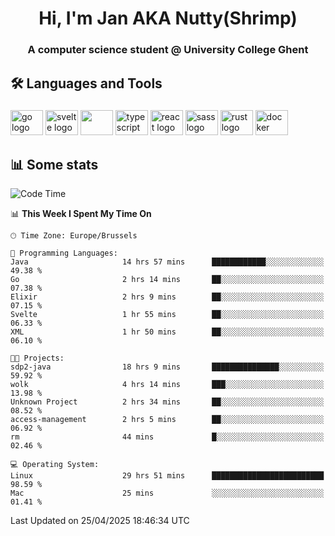 <h1 align="center">Hi, I'm Jan AKA Nutty(Shrimp)</h1>
<h3 align="center">A computer science student @ University College Ghent</h3>

<h2 align="left">🛠️ Languages and Tools</h2>

###

<div align="left">
  <img src="https://cdn.jsdelivr.net/gh/devicons/devicon/icons/go/go-original.svg" height="40" width="52" alt="go logo"  />
  <img src="https://cdn.jsdelivr.net/gh/devicons/devicon@latest/icons/svelte/svelte-original.svg"  height="40" width="52" alt="svelte logo" />
  <img src="https://cdn.jsdelivr.net/gh/devicons/devicon@latest/icons/tailwindcss/tailwindcss-original.svg" height="40" width="52" />
  <img src="https://cdn.jsdelivr.net/gh/devicons/devicon/icons/typescript/typescript-original.svg" height="40" width="52" alt="typescript logo"  />
  <img src="https://cdn.jsdelivr.net/gh/devicons/devicon/icons/react/react-original.svg" height="40" width="52" alt="react logo"  />
  <img src="https://cdn.jsdelivr.net/gh/devicons/devicon/icons/sass/sass-original.svg" height="40" width="52" alt="sass logo"  />
  <img src="https://cdn.jsdelivr.net/gh/devicons/devicon@latest/icons/rust/rust-original.svg" height="40" width="52" alt="rust logo" />
  <img src="https://cdn.jsdelivr.net/gh/devicons/devicon/icons/docker/docker-original.svg" height="40" width="52" alt="docker logo"  />
</div>

<h2>📊 Some stats</h2>

<!--START_SECTION:waka-->
![Code Time](http://img.shields.io/badge/Code%20Time-5%2C867%20hrs%2022%20mins-blue)

📊 **This Week I Spent My Time On** 

```text
🕑︎ Time Zone: Europe/Brussels

💬 Programming Languages: 
Java                     14 hrs 57 mins      ████████████░░░░░░░░░░░░░   49.38 % 
Go                       2 hrs 14 mins       ██░░░░░░░░░░░░░░░░░░░░░░░   07.38 % 
Elixir                   2 hrs 9 mins        ██░░░░░░░░░░░░░░░░░░░░░░░   07.15 % 
Svelte                   1 hr 55 mins        ██░░░░░░░░░░░░░░░░░░░░░░░   06.33 % 
XML                      1 hr 50 mins        ██░░░░░░░░░░░░░░░░░░░░░░░   06.10 % 

🐱‍💻 Projects: 
sdp2-java                18 hrs 9 mins       ███████████████░░░░░░░░░░   59.92 % 
wolk                     4 hrs 14 mins       ███░░░░░░░░░░░░░░░░░░░░░░   13.98 % 
Unknown Project          2 hrs 34 mins       ██░░░░░░░░░░░░░░░░░░░░░░░   08.52 % 
access-management        2 hrs 5 mins        ██░░░░░░░░░░░░░░░░░░░░░░░   06.92 % 
rm                       44 mins             █░░░░░░░░░░░░░░░░░░░░░░░░   02.46 % 

💻 Operating System: 
Linux                    29 hrs 51 mins      █████████████████████████   98.59 % 
Mac                      25 mins             ░░░░░░░░░░░░░░░░░░░░░░░░░   01.41 % 
```


 Last Updated on 25/04/2025 18:46:34 UTC
<!--END_SECTION:waka-->
